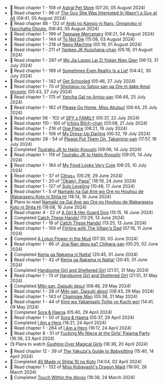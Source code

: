 <!-- ANILIST_ACTIVITY:start -->

-   📖 Read chapter 1 - 158 of [Astral Pet Store](https://anilist.co/manga/160143) (07:20, 05 August 2024)
-   📖 Read chapter 1 - 96 of [The Guy She Was Interested In Wasn't a Guy at All](https://anilist.co/manga/149544) (06:41, 05 August 2024)
-   📖 Read chapter 88 - 132 of [Aniki no Kanojo ni Naru, Onnanoko ni Nacchatta Otouto.](https://anilist.co/manga/173831) (06:40, 05 August 2024)
-   📖 Read chapter 1 - 199 of [Teenage Mercenary](https://anilist.co/manga/126297) (08:21, 04 August 2024)
-   📖 Read chapter 1 - 144 of [To Not Die](https://anilist.co/manga/136099) (15:08, 03 August 2024)
-   📖 Read chapter 1 - 218 of [Nano Machine](https://anilist.co/manga/120980) (05:19, 01 August 2024)
-   📖 Read chapter 1 - 211 of [Yankee JK Kuzuhana-chan](https://anilist.co/manga/116822) (05:16, 01 August 2024)
-   📖 Read chapter 1 - 297 of [Wo Jia Laopo Lai Zi Yiqian Nian Qian](https://anilist.co/manga/146267) (06:13, 31 July 2024)
-   📖 Read chapter 1 - 199 of [Sometimes Even Reality Is a Lie!](https://anilist.co/manga/113076) (04:42, 30 July 2024)
-   📖 Read chapter 1 - 142 of [Get Schooled](https://anilist.co/manga/128521) (05:46, 27 July 2024)
-   📖 Read chapter 1 - 70 of [Shiotaiou no Satou-san ga Ore ni dake Amai @comic](https://anilist.co/manga/123130) (05:43, 27 July 2024)
-   📖 Read chapter 1 - 175 of [Yancha Gal no Anjou-san](https://anilist.co/manga/101315) (06:46, 25 July 2024)
-   📖 Read chapter 1 - 182 of [Please Go Home, Miss Akutsu!](https://anilist.co/manga/113501) (06:44, 25 July 2024)
-   📖 Read chapter 56 - 102 of [SPY x FAMILY](https://anilist.co/manga/108556) (05:37, 22 July 2024)
-   📖 Read chapter 110 - 160 of [Ichizu Bitch-chan](https://anilist.co/manga/119121) (03:08, 21 July 2024)
-   📖 Read chapter 1 - 216 of [One Piece](https://anilist.co/manga/30013) (08:21, 19 July 2024)
-   📖 Read chapter 1 - 106 of [My Dress-Up Darling](https://anilist.co/manga/101583) (00:32, 19 July 2024)
-   📖 Read chapter 28 - 54 of [Please Put Them On, Takamine-san](https://anilist.co/manga/107559) (17:57, 16 July 2024)
-   📖 Completed [Tsuiraku JK to Haijin Kyoushi](https://anilist.co/manga/99737) (09:06, 14 July 2024)
-   📖 Read chapter 1 - 119 of [Tsuiraku JK to Haijin Kyoushi](https://anilist.co/manga/99737) (09:05, 14 July 2024)
-   📖 Read chapter 1 - 184 of [My Food Looks Very Cute](https://anilist.co/manga/129345) (06:25, 10 July 2024)
-   📖 Read chapter 1 - 37 of [Citrus+](https://anilist.co/manga/103884) (05:29, 29 June 2024)
-   📖 Read chapter 1 - 20 of ["Okaeri, Papa"](https://anilist.co/manga/154376) (16:19, 24 June 2024)
-   📖 Read chapter 1 - 127 of [Solo Leveling](https://anilist.co/manga/105398) (10:48, 17 June 2024)
-   📖 Read chapter 1 - 5 of [Namaiki na Gal Ane wo Ore no Houhou de Wakaraseru Koto ni Shita Hi](https://anilist.co/manga/172383) (18:14, 16 June 2024)
-   📖 Plans to read [Namaiki na Gal Ane wo Ore no Houhou de Wakaraseru Koto ni Shita Hi](https://anilist.co/manga/172383) (18:08, 16 June 2024)
-   📖 Read chapter 4 - 22 of [A Girl & Her Guard Dog](https://anilist.co/manga/106315) (15:15, 16 June 2024)
-   📖 Completed [Catch These Hands!](https://anilist.co/manga/104112) (13:29, 13 June 2024)
-   📖 Read chapter 1 - 19 of [Catch These Hands!](https://anilist.co/manga/104112) (13:25, 13 June 2024)
-   📖 Read chapter 1 - 159 of [Flirting with The Villain's Dad](https://anilist.co/manga/117581) (07:16, 11 June 2024)
-   📖 Completed [A Lotus Flower in the Mud](https://anilist.co/manga/100037) (07:30, 03 June 2024)
-   📖 Read chapter 1 - 66 of [Jirai Nan desu ka? Chihara-san](https://anilist.co/manga/137714) (05:25, 02 June 2024)
-   📖 Completed [Kenja ga Nakama ni Natta!](https://anilist.co/manga/130548) (20:45, 01 June 2024)
-   📖 Read chapter 1 - 42 of [Kenja ga Nakama ni Natta!](https://anilist.co/manga/130548) (20:45, 01 June 2024)
-   📖 Completed [Handsome Girl and Sheltered Girl](https://anilist.co/manga/111168) (21:51, 31 May 2024)
-   📖 Read chapter 1 - 13 of [Handsome Girl and Sheltered Girl](https://anilist.co/manga/111168) (21:51, 31 May 2024)
-   📖 Completed [Miki-san, Daisuki desu!](https://anilist.co/manga/118993) (08:46, 29 May 2024)
-   📖 Read chapter 1 - 28 of [Miki-san, Daisuki desu!](https://anilist.co/manga/118993) (08:43, 29 May 2024)
-   📖 Read chapter 1 - 143 of [Chainsaw Man](https://anilist.co/manga/105778) (05:38, 21 May 2024)
-   📖 Read chapter 1 - 44 of [Kimi wa Yakamashi Tojite yo Kuchi wo!](https://anilist.co/manga/149337) (14:41, 09 May 2024)
-   📖 Completed [Sora & Haena](https://anilist.co/manga/126769) (05:40, 29 April 2024)
-   📖 Read chapter 1 - 50 of [Sora & Haena](https://anilist.co/manga/126769) (05:37, 29 April 2024)
-   📖 Completed [I Am a Hero](https://anilist.co/manga/44440) (16:21, 24 April 2024)
-   📖 Read chapter 1 - 264 of [I Am a Hero](https://anilist.co/manga/44440) (16:17, 24 April 2024)
-   📖 Read chapter 8 - 51 of [Fucking My Niece at the Girls' Pajama Party](https://anilist.co/manga/128678) (16:36, 23 April 2024)
-   📺 Plans to watch [Gushing Over Magical Girls](https://anilist.co/anime/162780) (18:36, 20 April 2024)
-   📖 Read chapter 12 - 39 of [The Yakuza's Guide to Babysitting](https://anilist.co/manga/107896) (15:40, 14 April 2024)
-   📖 Completed [40 Made ni Shitai 10 no Koto](https://anilist.co/manga/161929) (14:04, 02 April 2024)
-   📖 Read chapter 1 - 132 of [Miss Kobayashi's Dragon Maid](https://anilist.co/manga/86303) (16:00, 26 March 2024)
-   📖 Completed [Touch Within the Abyss](https://anilist.co/manga/143079) (18:38, 24 March 2024)

<!-- ANILIST_ACTIVITY:end -->
